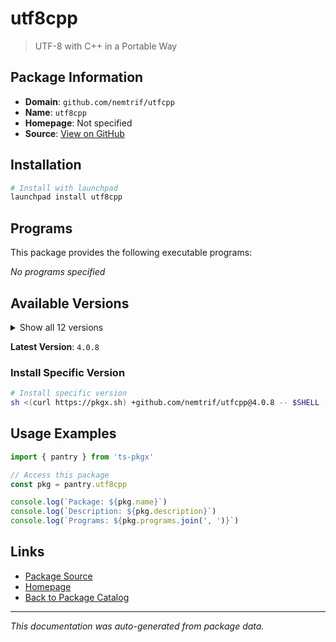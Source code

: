 # utf8cpp

> UTF-8 with C++ in a Portable Way

## Package Information

- **Domain**: `github.com/nemtrif/utfcpp`
- **Name**: `utf8cpp`
- **Homepage**: Not specified
- **Source**: [View on GitHub](https://github.com/pkgxdev/pantry/tree/main/projects/github.com/nemtrif/utfcpp/package.yml)

## Installation

```bash
# Install with launchpad
launchpad install utf8cpp
```

## Programs

This package provides the following executable programs:

*No programs specified*

## Available Versions

<details>
<summary>Show all 12 versions</summary>

- `4.0.8`, `4.0.7`, `4.0.6`, `4.0.5`, `4.0.4`
- `4.0.3`, `4.0.2`, `4.0.1`, `4.0.0`, `3.2.5`
- `3.2.4`, `3.2.3`

</details>

**Latest Version**: `4.0.8`

### Install Specific Version

```bash
# Install specific version
sh <(curl https://pkgx.sh) +github.com/nemtrif/utfcpp@4.0.8 -- $SHELL -i
```

## Usage Examples

```typescript
import { pantry } from 'ts-pkgx'

// Access this package
const pkg = pantry.utf8cpp

console.log(`Package: ${pkg.name}`)
console.log(`Description: ${pkg.description}`)
console.log(`Programs: ${pkg.programs.join(', ')}`)
```

## Links

- [Package Source](https://github.com/pkgxdev/pantry/tree/main/projects/github.com/nemtrif/utfcpp/package.yml)
- [Homepage](#)
- [Back to Package Catalog](../../../package-catalog.md)

---

*This documentation was auto-generated from package data.*
